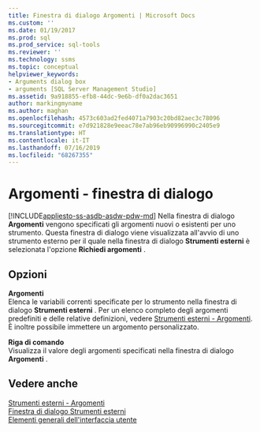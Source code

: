 ```yaml
---
title: Finestra di dialogo Argomenti | Microsoft Docs
ms.custom: ''
ms.date: 01/19/2017
ms.prod: sql
ms.prod_service: sql-tools
ms.reviewer: ''
ms.technology: ssms
ms.topic: conceptual
helpviewer_keywords:
- Arguments dialog box
- arguments [SQL Server Management Studio]
ms.assetid: 9a918855-efb8-44dc-9e6b-df0a2dac3651
author: markingmyname
ms.author: maghan
ms.openlocfilehash: 4573c603ad2fed4071a7903c20bd82aec3c78096
ms.sourcegitcommit: e7d921828e9eeac78e7ab96eb90996990c2405e9
ms.translationtype: HT
ms.contentlocale: it-IT
ms.lasthandoff: 07/16/2019
ms.locfileid: "68267355"
---
```

# <a name="arguments-dialog-box"></a>Argomenti - finestra di dialogo
[!INCLUDE[appliesto-ss-asdb-asdw-pdw-md](../includes/appliesto-ss-asdb-asdw-pdw-md.md)]
Nella finestra di dialogo **Argomenti** vengono specificati gli argomenti nuovi o esistenti per uno strumento. Questa finestra di dialogo viene visualizzata all'avvio di uno strumento esterno per il quale nella finestra di dialogo **Strumenti esterni** è selezionata l'opzione **Richiedi argomenti** .  
  
## <a name="options"></a>Opzioni  
**Argomenti**  
Elenca le variabili correnti specificate per lo strumento nella finestra di dialogo **Strumenti esterni** . Per un elenco completo degli argomenti predefiniti e delle relative definizioni, vedere [Strumenti esterni - Argomenti](../ssms/use-of-sql-server-features-and-capabilities-wwi-oltp.md). È inoltre possibile immettere un argomento personalizzato.  
  
**Riga di comando**  
Visualizza il valore degli argomenti specificati nella finestra di dialogo **Argomenti** .  
  
## <a name="see-also"></a>Vedere anche  
[Strumenti esterni - Argomenti](../ssms/use-of-sql-server-features-and-capabilities-wwi-oltp.md)  
[Finestra di dialogo Strumenti esterni](../ssms/external-tools-dialog-box.md)  
[Elementi generali dell'interfaccia utente](../ssms/general-user-interface-elements.md)  
  
